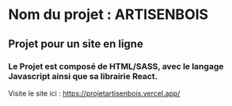 # Nom du projet : ARTISENBOIS
## Projet pour un site en ligne
### Le Projet est composé de HTML/SASS, avec le langage Javascript ainsi que sa librairie React. 


Visite le site ici : https://projetartisenbois.vercel.app/
